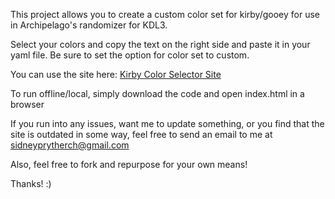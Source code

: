 This project allows you to create a custom color set for kirby/gooey for use in Archipelago's randomizer for KDL3.

Select your colors and copy the text on the right side and paste it in your yaml file. Be sure to set the option for color set to custom.

You can use the site here: [Kirby Color Selector Site](https://sidney-prytherch.github.io/KirbyColorSelector/)

To run offline/local, simply download the code and open index.html in a browser

If you run into any issues, want me to update something, or you find that the site is outdated in some way, feel free to send an email to me at sidneyprytherch@gmail.com

Also, feel free to fork and repurpose for your own means!

Thanks! :)
